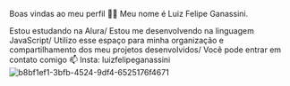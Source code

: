 Boas vindas ao meu perfil 💙💙 Meu nome é Luiz Felipe Ganassini.

Estou estudando na Alura/
Estou me desenvolvendo na linguagem JavaScript/
Utilizo esse espaço para minha organização e compartilhamento dos meu projetos desenvolvidos/
Você pode entrar em contato comigo 📫 Insta: luizfelipeganassini
![b8bf1ef1-3bfb-4524-9df4-6525176f4671](https://github.com/user-attachments/assets/3fe51f3c-a15e-4fe9-b420-380cf2471bfb)


<!--
**Luizfg21/Luizfg21** is a ✨ _special_ ✨ repository because its `README.md` (this file) appears on your GitHub profile.

Here are some ideas to get you started:

- 🔭 I’m currently working on ...
- 🌱 I’m currently learning ...
- 👯 I’m looking to collaborate on ...
- 🤔 I’m looking for help with ...
- 💬 Ask me about ...
- 📫 How to reach me: ...
- 😄 Pronouns: ...
- ⚡ Fun fact: ...
-->
